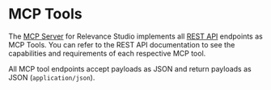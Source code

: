 # MCP Tools

The [MCP Server](/docs/reference/architecture?id=application) for Relevance Studio implements all [REST API](/docs/reference/rest-api) endpoints as MCP Tools. You can refer to the REST API documentation to see the capabilities and requirements of each respective MCP tool.

All MCP tool endpoints accept payloads as JSON and return payloads as JSON (`application/json`).